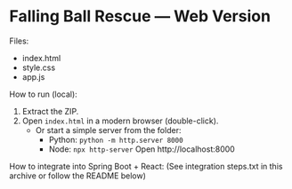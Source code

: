 Falling Ball Rescue — Web Version
=================================

Files:
- index.html
- style.css
- app.js

How to run (local):
1. Extract the ZIP.
2. Open `index.html` in a modern browser (double-click).
   - Or start a simple server from the folder:
     - Python: `python -m http.server 8000`
     - Node: `npx http-server`
   Open http://localhost:8000

How to integrate into Spring Boot + React:
(See integration steps.txt in this archive or follow the README below)
